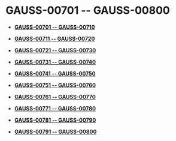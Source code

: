 # GAUSS-00701 -- GAUSS-00800<a name="ZH-CN_TOPIC_0302073346"></a>

-   **[GAUSS-00701 -- GAUSS-00710](GAUSS-00701----GAUSS-00710.md)**  

-   **[GAUSS-00711 -- GAUSS-00720](GAUSS-00711----GAUSS-00720.md)**  

-   **[GAUSS-00721 -- GAUSS-00730](GAUSS-00721----GAUSS-00730.md)**  

-   **[GAUSS-00731 -- GAUSS-00740](GAUSS-00731----GAUSS-00740.md)**  

-   **[GAUSS-00741 -- GAUSS-00750](GAUSS-00741----GAUSS-00750.md)**  

-   **[GAUSS-00751 -- GAUSS-00760](GAUSS-00751----GAUSS-00760.md)**  

-   **[GAUSS-00761 -- GAUSS-00770](GAUSS-00761----GAUSS-00770.md)**  

-   **[GAUSS-00771 -- GAUSS-00780](GAUSS-00771----GAUSS-00780.md)**  

-   **[GAUSS-00781 -- GAUSS-00790](GAUSS-00781----GAUSS-00790.md)**  

-   **[GAUSS-00791 -- GAUSS-00800](GAUSS-00791----GAUSS-00800.md)**  



